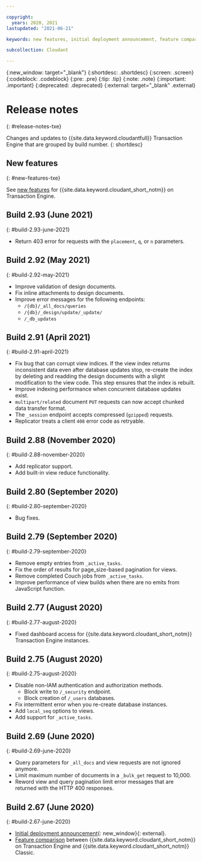 ```yaml
---

copyright:
  years: 2020, 2021
lastupdated: "2021-06-21"

keywords: new features, initial deployment announcement, feature comparison, 2.75, 2.69, 2.67, 2.77, 2.78. 2.79, 2.80, 2.88, 2.91, 2.93

subcollection: Cloudant

---
```


{:new_window: target="_blank"}
{:shortdesc: .shortdesc}
{:screen: .screen}
{:codeblock: .codeblock}
{:pre: .pre}
{:tip: .tip}
{:note: .note}
{:important: .important}
{:deprecated: .deprecated}
{:external: target="_blank" .external}

<!-- Acrolinx: 2020-12-23 -->

# Release notes
{: #release-notes-txe}

Changes and updates to {{site.data.keyword.cloudantfull}} Transaction Engine that are grouped by build number.
{: shortdesc}

## New features
{: #new-features-txe}

See [new features](https://www.ibm.com/cloud/blog/announcements/ibm-cloudant-on-transaction-engine) for {{site.data.keyword.cloudant_short_notm}} on Transaction Engine.

## Build 2.93 (June 2021)
{: #build-2.93-june-2021}

- Return 403 error for requests with the `placement`, `q`, or `n` parameters.

## Build 2.92 (May 2021)
{: #build-2.92-may-2021}

- Improve validation of design documents.
- Fix inline attachments to design documents.
- Improve error messages for the following endpoints:
  - `/{db}/_all_docs/queries`
  - `/{db}/_design/update/_update/`
  - `/_db_updates`

## Build 2.91 (April 2021)
{: #build-2.91-april-2021}

 - Fix bug that can corrupt view indices. If the view index returns inconsistent data even after database updates stop, re-create the index by deleting and readding the design documents with a slight modification to the view code. This step ensures that the index is rebuilt.
 - Improve indexing performance when concurrent database updates exist.
 - `multipart/related` document `PUT` requests can now accept chunked data transfer format.
 - The `_session` endpoint accepts compressed (`gzipped`) requests.
 - Replicator treats a client `408` error code as retryable.

## Build 2.88 (November 2020)
{: #build-2.88-november-2020}

- Add replicator support.
- Add built-in view reduce functionality.

## Build 2.80 (September 2020)
{: #build-2.80-september-2020}

- Bug fixes.

## Build 2.79 (September 2020)
{: #build-2.79-september-2020}

- Remove empty entries from `_active_tasks`.
- Fix the order of results for page_size-based pagination for views.
- Remove completed Couch jobs from `_active_tasks`.
- Improve performance of view builds when there are no emits from JavaScript function.

## Build 2.77 (August 2020)
{: #build-2.77-august-2020}

- Fixed dashboard access for {{site.data.keyword.cloudant_short_notm}} Transaction Engine instances.

## Build 2.75 (August 2020)
{: #build-2.75-august-2020}

- Disable non-IAM authentication and authorization methods.
  - Block write to `/_security` endpoint.
  - Block creation of `/_users` databases.
- Fix intermittent error when you re-create database instances.
- Add `local_seq` options to views.
- Add support for `_active_tasks`.

## Build 2.69 (June 2020)
{: #build-2.69-june-2020}

- Query parameters for `_all_docs` and view requests are not ignored anymore.
- Limit maximum number of documents in a `_bulk_get` request to 10,000.
- Reword view and query pagination limit error messages that are returned with the HTTP 400 responses.

## Build 2.67 (June 2020)
{: #build-2.67-june-2020}

- [Initial deployment announcement](https://www.ibm.com/cloud/blog/announcements/ibm-cloudant-on-transaction-engine){: new_window}{: external}.
- [Feature comparison](/docs/Cloudant?topic=Cloudant-feature-comparison) between {{site.data.keyword.cloudant_short_notm}} on Transaction Engine and {{site.data.keyword.cloudant_short_notm}} Classic.

